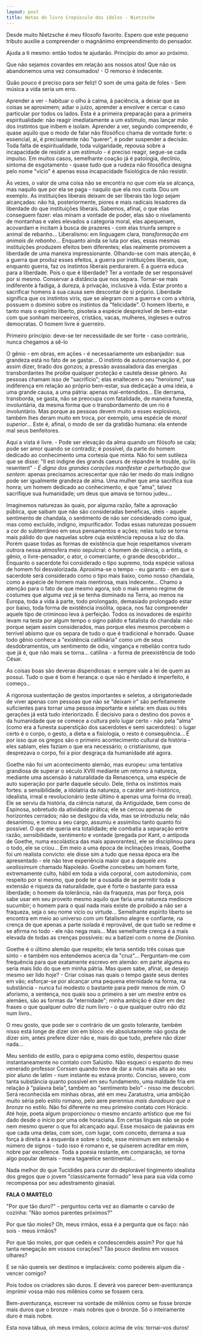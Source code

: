 ```yaml
---
layout: post
title: Notas do livro Crepúsculo dos ídolos - Nietzsche
---
```


Desde muito Nietzsche é meu filosofo favorito.
Espero que este pequeno tributo auxilie a compreender o magnânimo
empreendimento do pensador.

Ajuda a ti mesmo: então todos te ajudarão. Princípio do amor ao próximo.

Que não sejamos covardes em relação aos nossos atos! Que não os
abandonemos uma vez consumados! - O remorso é indecente.

Quão pouco é preciso para ser feliz! O som de uma gaita de foles - Sem
música a vida seria um erro.


Aprender a ver - habituar o olho à calma, à paciência, a deixar que
as coisas se aproximem; adiar o juízo, aprender a envolver e cercar o
caso particular por todos os lados. Esta é a primeira preparação para
a primeira espiritualidade: não reagir imediatamente a um estímulo,
mas lançar mão dos instintos que inibem e isolam. Aprender a ver,
segundo compreendo, é quase aquilo que o modo de falar não filosófico
chama de vontade forte: o essencial, aí, é precisamente não "querer",
é poder suspender a decisão. Toda falta de espiritualidade, toda
vulgaridade, repousa sobre a incapacidade de resistir a um estímulo -
é preciso reagir, segue-se cada impulso. Em muitos casos, semelhante
coação já é patologia, declínio, sintoma de esgotamento - quase
tudo que a rudeza não filosófica designa pelo nome "vício" é apenas
essa incapacidade fisiológica de não resistir.


Às vezes, o valor de uma coisa não se encontra no que com ela se
alcança, mas naquilo que por ela se paga - naquilo que ela nos custa.
Dou um exemplo. As instituições liberais deixam de ser liberais
tão logo sejam alcançadas: não há, posteriormente, piores e mais
radicais lesadores da liberdade do que instituições liberais. Sabemos,
afinal, o que elas conseguem fazer: elas minam a vontade de poder, elas
são o nivelamento de montanhas e vales elevados a categoria moral,
elas apequenam, acovardam e incitam à busca de prazeres - com elas
triunfa sempre o animal de rebanho... Liberalismo: em linguagem clara,
*transformação em animais de rebanho*... Enquanto ainda se luta por
elas, essas mesmas instituições produzem efeitos bem diferentes; elas
realmente promovem a liberdade de uma maneira impressionante. Olhando-se
com mais atenção, é a guerra que produz esses efeitos, a guerra por
instituições liberais, que, enquanto guerra, faz os instintos liberais
perdurarem. E a guerra educa para a liberdade. Pois o que é liberdade?
Ter a vontade de ser responsável por si mesmo. Conservar a distância
que nos separa. Tornar-se mais indiferente à fadiga, à dureza, à
privação, inclusive à vida. Estar pronto a sacrificar homens à sua
causa sem descontar de si próprio. Liberdade significa que os instintos
viris, que se alegram com a guerra e com a vitória, possuem o domínio
sobre os instintos da "felicidade". O homem liberto, e tanto mais o
espírito liberto, pisoteia a espécie desprezível de bem-estar com
que sonham merceeiros, cristãos, vacas, mulheres, ingleses e outros
democratas. O homem livre é guerreiro.


Primeiro princípio: deve-se ter necessidade de ser forte - caso
contrário, nunca chegamos a sê-lo



O gênio - em obras, em ações - é necessariamente um esbanjador: sua
grandeza está no fato de se gastar... O instinto de autoconservação
é, por assim dizer, tirado dos gonzos; a pressão avassaladora das
energias transbordantes lhe proíbe qualquer proteção e cautela desse
gênero. As pessoas chamam isso de "sacrifício"; elas enaltecem o seu
"heroísmo", sua indiferença em relação ao próprio bem-estar, sua
dedicação a uma ideia, a uma grande causa, a uma pátria: apenas
mal-entendidos... Ele derrama, transborda, se gasta, não se preocupa
com fatalidade, de maneira funesta, involuntária, da mesma forma que
o transbordamento de um rio é involuntário. Mas porque as pessoas
devem muito a esses explosivos, também lhes deram muito em troca, por
exemplo, uma espécie de *moral superior*... Este é, afinal, o modo de
ser da gratidão humana: ela entende mal seus benfeitores.


Aqui a vista é livre. - Pode ser elevação da alma quando um filósofo
se cala; pode ser amor quando se contradiz; é possível, da parte do
homem dedicado ao conhecimento uma cortesia que minta. Não foi sem
sutileza que se disse: "Il est indigne des grands caeurs de répandre le
trouble, qu'ils resentent" - *É digno dos grandes corações manifestar
a perturbação que sentem*: apenas precisamos acrescentar que não ter
medo do mais indigno pode ser igualmente grandeza de alma. Uma mulher
que ama sacrifica sua honra; um homem dedicado ao conhecimento, e que
"ama", talvez sacrifique sua humanidade; um deus que amava se tornou
judeu...


Imaginemos naturezas às quais, por alguma razão, falte a aprovação
pública, que saibam que não são consideradas benéficas, úteis -
aquele sentimento de chandala, o sentimento de não ser considerado como
igual, mas como excluído, indigno, impurificador. Todas essas naturezas
possuem a cor do subterrâneo em seus pensamentos e ações; nelas tudo
se torna mais pálido do que naquelas sobre cuja existência repousa
a luz do dia. Porém quase todas as formas de existência que hoje
respeitamos viveram outrora nessa atmosfera meio sepulcral: o homem de
ciência, o artista, o gênio, o livre-pensador, o ator, o comerciante,
o grande descobridor... Enquanto o sacerdote foi considerado o tipo
supremo, toda espécie valiosa de homem foi desvalorizada. Aproxima-se
o tempo - eu garanto - em que o sacerdote será considerado como o
tipo mais baixo, como nosso chandala, como a espécie de homem mais
mentirosa, mais indecente... Chamo a atenção para o fato de que
mesmo agora, sob o mais ameno regime de costumes que alguma vez já
se tenha dominado na Terra, ao menos na Europa, toda a vida à parte,
todo prolongado, demasiado prolongado estar por baixo, toda forma
de existência insólita, opaca, nos faz compreender aquele tipo de
criminoso leva à perfeição. Todos os inovadores de espírito levam
na testa por algum tempo o signo pálido e fatalista do chandala: não
porque sejam assim considerados, mas porque eles mesmos percebem o
terrível abismo que os separa de tudo o que é tradicional e honrado.
Quase todo gênio conhece a "existência catilinária" como um de
seus desdobramentos, um sentimento de ódio, vingança e rebelião
contra tudo que já é, que não mais se torna... catilina - a forma de
preexistência de todo César.



As coisas boas são deveras dispendiosas: e sempre vale a lei de quem
as possui. Tudo o que é bom é herança: o que não é herdado é
imperfeito, é começo...


A rigorosa sustentação de gestos importantes e seletos, a
obrigatoriedade de viver apenas com pessoas que não se "deixam ir" são
perfeitamente suficientes para tornar uma pessoa importante e seleta:
em duas ou três gerações já está tudo interiorizado. É decisivo
para o destino dos povos e da humanidade que se comece a cultura pelo
lugar certo - não pela "alma" (como era a funesta superstição dos
sacerdotes e semi sacerdotes): o lugar certo é o corpo, o gesto, a
dieta e a fisiologia, o resto é consequência... É por isso que
os gregos são o primeiro acontecimento cultural da história -
eles sabiam, eles faziam o que era necessário; o cristianismo, que
desprezava o corpo, foi a pior desgraça da humanidade até agora.


Goethe não foi um acontecimento alemão, mas europeu: uma tentativa
grandiosa de superar o século XVIII mediante um retorno à natureza,
mediante uma ascensão à naturalidade da Renascença, uma espécie de
auto superação por parte daquele século. Dele, tinha os instintos
mais fortes: a sensibilidade, a idolatria da natureza, o caráter
anti-histórico, idealista, irreal e revolucionário (este último é
apenas uma forma do irreal). Ele se serviu da história, da ciência
natural, da Antiguidade, bem como de Espinosa, sobretudo da atividade
prática; ele se cercou apenas de horizontes cerrados; não se desligou
da vida, mas se introduziu nela; não desanimou, e tomou a seu cargo,
assumiu e assimilou tanto quanto foi possível. O que ele queria era
totalidade; ele combatia a separação entre razão, sensibilidade,
sentimento e vontade (pregada por Kant, o antípoda de Goethe, numa
escolástica das mais apavorantes), ele se disciplinou para o todo,
ele se criou... Em meio a uma época de inclinações irreais, Goethe
foi um realista convicto: ele disse sim a tudo que nessa época era
lhe apresentado - ele não teve experiência maior que a daquele
*ens uealissimum* chamado Napoleão. Goethe concebeu um homem forte,
extremamente culto, hábil em toda a vida corporal, com autodomínio,
com respeito por si mesmo, que pode ter a ousadia de se permitir toda
a extensão e riqueza da naturalidade, que é forte o bastante para
essa liberdade; o homem da tolerância, não da fraqueza, mas por
força, pois sabe usar em seu proveito mesmo aquilo que faria uma
natureza medíocre sucumbir; o homem para o qual nada mais existe de
proibido a não ser a fraqueza, seja o seu nome vício ou virtude...
Semelhante espírito liberto se encontra em meio ao universo com um
fatalismo alegre e confiante, na crença de que apenas a parte isolada
é reprovável, de que tudo se redime e se afirma no todo - ele não
nega mais... Mas semelhante crença é a mais elevada de todas as
crenças possíveis: eu a batizei com o nome de *Dioniso*.


Goethe é o último alemão que respeito; ele teria sentido três coisas
que sinto - e também nos entendemos acerca da "cruz"... Perguntam-me
com frequência para que exatamente escrevo em alemão: em parte alguma
eu seria mais lido do que em minha pátria. Mas quem sabe, afinal, se
desejo mesmo ser lido hoje? - Criar coisas nas quais o tempo gaste seus
dentes em vão; esforçar-se por alcançar uma pequena eternidade na
forma, na substância - nunca fui modesto o bastante para pedir menos de
mim. O aforismo, a sentença, nos quais sou o primeiro a ser um mestre
entre os alemães, são as formas da "eternidade"; minha ambição é
dizer em dez frases o que qualquer outro diz num livro - o que qualquer
outro não diz num livro..

O meu gosto, que pode ser o contrário de um gosto tolerante, também
nisso está longe de dizer sim em bloco: ele absolutamente não gosta de
dizer sim, antes prefere dizer não e, mais do que tudo, prefere não
dizer nada...

Meu sentido de estilo, para o epigrama como estilo, despertou quase
instantaneamente no contato com Salústio. Não esqueci o espanto do
meu venerado professor Corssen quando teve de dar a nota mais alta
ao seu pior aluno de latim - num instante eu estava pronto. Conciso,
severo, com tanta substância quanto possível em seu fundamento, uma
maldade fria em relação à "palavra bela", também ao "sentimento
belo" - nisso me descobri. Será reconhecida em minhas obras, até em
meu Zaratustra, uma ambição muito séria pelo estilo romano, pelo aere
perennius *mais duradouro que o bronze* no estilo. Não foi diferente no
meu primeiro contato com Horácio. Até hoje, poeta algum proporcionou
o mesmo encanto artístico que me foi dado desde o início por uma
ode horaciana. Em certas línguas não se pode nem mesmo querer o que
foi alcançado aqui. Esse mosaico de palavras em que cada uma delas,
com som, com lugar, com conceito, derrama a sua força à direita e
à esquerda e sobre o todo, esse minimum em extensão e número de
signos - tudo isso é romano e, se quiserem acreditar em mim, nobre
par excellence. Toda a poesia restante, em comparação, se torna algo
popular demais - mera tagarelice sentimental...


Nada melhor do que Tucídides para curar do deplorável tingimento
idealista dos gregos que o jovem "classicamente formado" leva para sua
vida como recompensa por seu adestramento ginasial.


**FALA O MARTELO**

"Por que tão duro?" - perguntou certa vez ao diamante o carvão de
cozinha: "Não somos parentes próximos?"

Por que tão moles? Oh, meus irmãos, essa é a pergunta que os faço:
não sois - meus irmãos?

Por que tão moles, por que cedeis e condescendeis assim? Por que há
tanta renegação em vossos corações? Tão pouco destino em vossos
olhares?

E se não quereis ser destinos e implacáveis: como podereis algum dia -
vencer comigo?

Pois todos os criadores são duros. E deverá vos parecer
bem-aventurança imprimir vossa mão nos milênios como se fossem cera.

Bem-aventurança, escrever na vontade de milênios como se fosse bronze
mais duros que o bronze - mais nobres que o bronze. Só o inteiramente
duro é mais nobre.

Esta nova tábua, oh meus irmãos, coloco acima de vós: tornai-vos duros!


